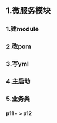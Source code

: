 ## 1.微服务模块

### 1.建module



###  2.改pom



### 3.写yml



### 4.主启动



### 5.业务类





#### p11 - > p12


